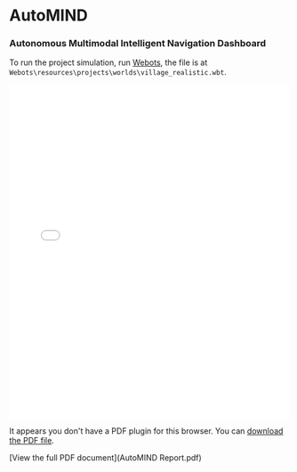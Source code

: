 # AutoMIND
### Autonomous Multimodal Intelligent Navigation Dashboard

To run the project simulation, run [Webots](Webots\resources\projects\worlds\village_realistic.wbt), the file is at `Webots\resources\projects\worlds\village_realistic.wbt`.

<iframe src="AutoMIND Report.pdf" width="100%" height="600" style="border: none;">
  <p>Your browser does not support iframes. You can <a href="AutoMIND Report.pdf">download the PDF</a> instead.</p>
</iframe>

<object data="AutoMIND Report.pdf" type="application/pdf" width="100%" height="600">
  <p>It appears you don't have a PDF plugin for this browser. You can <a href="AutoMIND Report.pdf">download the PDF file</a>.</p>
</object>


[View the full PDF document](AutoMIND Report.pdf)